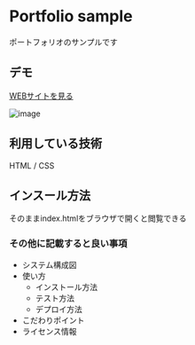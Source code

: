 Portfolio sample 
====

ポートフォリオのサンプルです

## デモ
[WEBサイトを見る](https://techis-test.herokuapp.com/)

![image](https://user-images.githubusercontent.com/84887179/122320185-d4db1300-cf5c-11eb-8e1b-296b040a7480.png)

## 利用している技術
HTML / CSS

## インスール方法
そのままindex.htmlをブラウザで開くと閲覧できる

### その他に記載すると良い事項
* システム構成図
* 使い方
    * インストール方法
    * テスト方法
    * デプロイ方法
* こだわりポイント
* ライセンス情報
